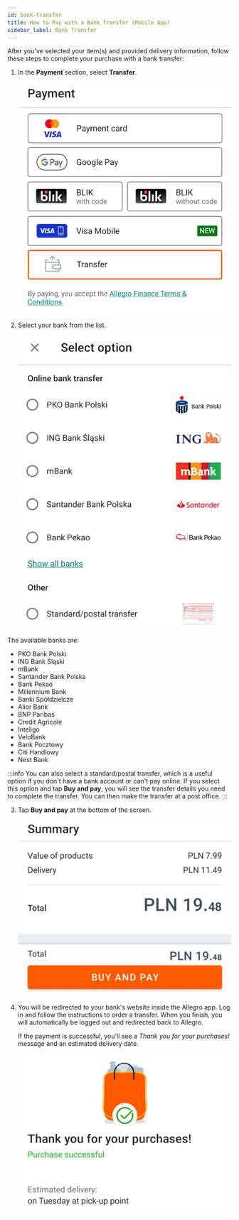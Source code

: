 ```yaml
---
id: bank-transfer
title: How to Pay with a Bank Transfer (Mobile App)
sidebar_label: Bank Transfer
---
```


After you've selected your item(s) and provided delivery information, follow these steps to complete your purchase with a bank transfer:

1. In the **Payment** section, select **Transfer**.

    ![Transfer payment option](<Transfer payment option.png>)

2. Select your bank from the list. 

    ![Bank selection](<Bank selection.png>)

The available banks are:
- PKO Bank Polski
- ING Bank Śląski
- mBank
- Santander Bank Polska
- Bank Pekao
- Millennium Bank
- Banki Spółdzielcze
- Alior Bank
- BNP Paribas
- Credit Agricole
- Inteligo
- VeloBank
- Bank Pocztowy
- Citi Handlowy
- Nest Bank

:::info
You can also select a standard/postal transfer, which is a useful option if you don't have a bank account or can't pay online. If you select this option and tap **Buy and pay**, you will see the transfer details you need to complete the transfer. You can then make the transfer at a post office.
:::

3. Tap **Buy and pay** at the bottom of the screen. 

    ![Buy and pay](<Buy and pay.png>)

4. You will be redirected to your bank's website inside the Allegro app. Log in and follow the instructions to order a transfer. When you finish, you will automatically be logged out and redirected back to Allegro.

    If the payment is successful, you'll see a *Thank you for your purchases!* message and an estimated delivery date.

    ![Thank you for your purchases message](<Thank you for your purchases message.png>)